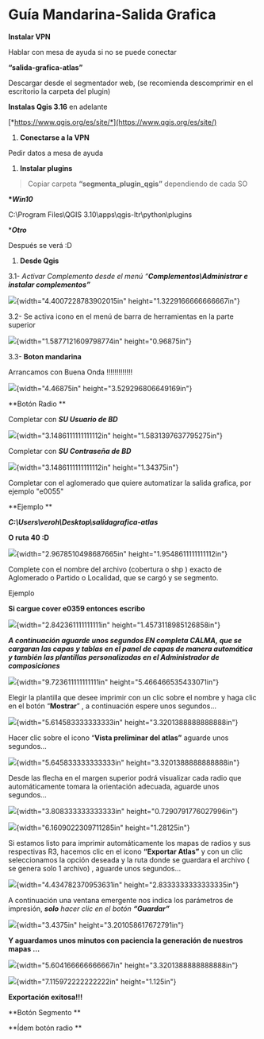 # Guía Mandarina-Salida Grafica

**Instalar VPN**

Hablar con mesa de ayuda si no se puede conectar

**“salida-grafica-atlas”**

Descargar desde el segmentador web, (se recomienda descomprimir en el escritorio la carpeta del plugin)

**Instalas Qgis 3.16** en adelante

[*https://www.qgis.org/es/site/*](https://www.qgis.org/es/site/)

1.  **Conectarse a la VPN**

Pedir datos a mesa de ayuda

1.  **Instalar plugins**

> Copiar carpeta **“segmenta\_plugin\_qgis”** dependiendo de cada SO

**\**Win10***

C:\\Program Files\\QGIS 3.10\\apps\\qgis-ltr\\python\\plugins

\****Otro***

Después se verá :D


1.  **Desde Qgis**

3.1- *Activar Complemento desde el menú “**Complementos\\Administrar e
instalar complementos”***

![](.//media/image1.png){width="4.4007228783902015in"
height="1.3229166666666667in"}

3.2- Se activa icono en el menú de barra de herramientas en la parte
superior

![](.//media/image2.png){width="1.5877121609798774in"
height="0.96875in"}

3.3- **Boton mandarina**

Arrancamos con Buena Onda !!!!!!!!!!!!!

![](.//media/image3.png){width="4.46875in" height="3.529296806649169in"}

**Botón Radio **

Completar con ***SU Usuario de BD***

![](.//media/image4.png){width="3.1486111111111112in"
height="1.5831397637795275in"}

Completar con ***SU Contraseña de BD***

![](.//media/image5.png){width="3.1486111111111112in"
height="1.34375in"}

Completar con el aglomerado que quiere automatizar la salida grafica, por ejemplo "e0055"



**Ejemplo **

***C:\\Users\\veroh\\Desktop\\salidagrafica-atlas***

**O ruta 40 :D**

![](.//media/image6.png){width="2.9678510498687665in"
height="1.9548611111111112in"}

Complete con el nombre del archivo (cobertura o shp ) exacto de
Aglomerado o Partido o Localidad, que se cargó y se segmento.

Ejemplo

**Si cargue cover e0359 entonces escribo**

![](.//media/image7.png){width="2.842361111111111in"
height="1.4573118985126858in"}

***A continuación aguarde unos segundos EN completa CALMA, que se
cargaran las capas y tablas en el panel de capas de manera automática y
también las plantillas personalizadas en el Administrador de
composiciones***

![](.//media/image8.png){width="9.723611111111111in"
height="5.466466535433071in"}

Elegir la plantilla que desee imprimir con un clic sobre el nombre y
haga clic en el botón “**Mostrar**” , a continuación espere unos
segundos…

![](.//media/image9.png){width="5.614583333333333in"
height="3.3201388888888888in"}

Hacer clic sobre el icono “**Vista preliminar del atlas”** aguarde unos
segundos…

![](.//media/image10.png){width="5.645833333333333in"
height="3.3201388888888888in"}

Desde las flecha en el margen superior podrá visualizar cada radio que
automáticamente tomara la orientación adecuada, aguarde unos segundos…

![](.//media/image11.png){width="3.808333333333333in"
height="0.7290791776027996in"}

![](.//media/image12.png){width="6.1609022309711285in"
height="1.28125in"}

Si estamos listo para imprimir automáticamente los mapas de radios y sus
respectivas R3, hacemos clic en el icono **“Exportar Atlas”** y con un
clic seleccionamos la opción deseada y la ruta donde se guardara el
archivo ( se genera solo 1 archivo) , aguarde unos segundos…

![](.//media/image13.png){width="4.434782370953631in"
height="2.8333333333333335in"}

A continuación una ventana emergente nos indica los parámetros de
impresión, ***solo** hacer clic en el botón **“Guardar”***

![](.//media/image14.png){width="3.4375in" height="3.201058617672791in"}

**Y aguardamos unos minutos con paciencia la generación de nuestros
mapas …**

![](.//media/image15.png){width="5.604166666666667in"
height="3.3201388888888888in"}

![](.//media/image16.png){width="7.115972222222222in" height="1.125in"}

**Exportación exitosa!!!**

**Botón Segmento **

**Ídem botón radio **
